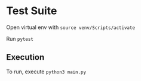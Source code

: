 
# Test Suite

Open virtual env with `source venv/Scripts/activate`

Run `pytest`

## Execution

To run, execute `python3 main.py`


